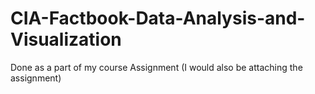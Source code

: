 # CIA-Factbook-Data-Analysis-and-Visualization
Done as a part of my course Assignment 
(I would also be attaching the assignment)
